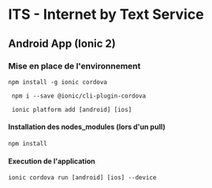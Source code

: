 # ITS - Internet by Text Service

## Android App (Ionic 2)

### Mise en place de l'environnement

``` npm install -g ionic cordova ``` 

``` npm i --save @ionic/cli-plugin-cordova```

``` ionic platform add [android] [ios]```

#### Installation des nodes_modules (lors d'un pull)

``` npm install ```

#### Execution de l'application
``` ionic cordova run [android] [ios] --device ```